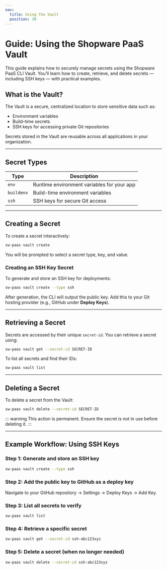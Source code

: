 ```yaml
---
nav:
  title: Using the Vault
  position: 30
---
```


# Guide: Using the Shopware PaaS Vault

This guide explains how to securely manage secrets using the Shopware PaaS CLI Vault. You’ll learn how to create, retrieve, and delete secrets — including SSH keys — with practical examples.

## What is the Vault?

The Vault is a secure, centralized location to store sensitive data such as:

- Environment variables
- Build-time secrets
- SSH keys for accessing private Git repositories

Secrets stored in the Vault are reusable across all applications in your organization.

---

## Secret Types

| Type       | Description                                      |
|------------|--------------------------------------------------|
| `env`      | Runtime environment variables for your app       |
| `buildenv` | Build-time environment variables                 |
| `ssh`      | SSH keys for secure Git access                   |

---

## Creating a Secret

To create a secret interactively:

```sh
sw-paas vault create
```

You will be prompted to select a secret type, key, and value.

### Creating an SSH Key Secret

To generate and store an SSH key for deployments:

```sh
sw-paas vault create --type ssh
```

After generation, the CLI will output the public key. Add this to your Git hosting provider (e.g., GitHub under **Deploy Keys**).

---

## Retrieving a Secret

Secrets are accessed by their unique `secret-id`. You can retrieve a secret using:

```sh
sw-paas vault get --secret-id SECRET-ID
```

To list all secrets and find their IDs:

```sh
sw-paas vault list
```

---

## Deleting a Secret

To delete a secret from the Vault:

```sh
sw-paas vault delete --secret-id SECRET-ID
```

::: warning
This action is permanent. Ensure the secret is not in use before deleting it.
:::

---

## Example Workflow: Using SSH Keys

### Step 1: Generate and store an SSH key

```sh
sw-paas vault create --type ssh
```

### Step 2: Add the public key to GitHub as a deploy key

Navigate to your GitHub repository → Settings → Deploy Keys → Add Key.

### Step 3: List all secrets to verify

```sh
sw-paas vault list
```

### Step 4: Retrieve a specific secret

```sh
sw-paas vault get --secret-id ssh-abc123xyz
```

### Step 5: Delete a secret (when no longer needed)

```sh
sw-paas vault delete --secret-id ssh-abc123xyz
```
